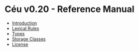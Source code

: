 # Céu v0.20 - Reference Manual

* [Introduction](010-introduction.md)
* [Lexical Rules](020-lexical_rules.md)
* [Types](030-types.md)
* [Storage Classes](040-storage_classes.md)
* [License](license.md)

<!--
* [Statements](050-statements.md)
* [Expressions](060-expressions.md)
* [Static Analsysis](070-static_analsysis.md)
* [Environment](080-environment.md)
* [Errors](090-errors.md)
* [Syntax](syntax.md)
-->
